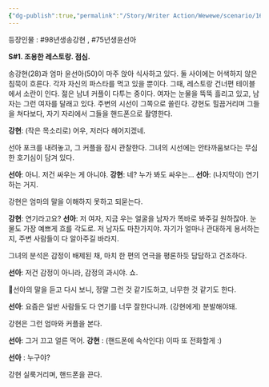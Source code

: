 ```yaml
---
{"dg-publish":true,"permalink":"/Story/Writer Action/Wewewe/scenario/16. 밥 먹다 싸우고 우는 커플 봤어요/"}
---
```


등장인물 : #98년생송강현 , #75년생윤선아

**S#1. 조용한 레스토랑. 점심.**

송강현(28)과 엄마 윤선아(50)이 마주 앉아 식사하고 있다. 둘 사이에는 어색하지 않은 침묵이 흐른다. 각자 자신의 파스타를 먹고 있을 뿐이다.
그때, 레스토랑 건너편 테이블에서 소란이 인다. 젊은 남녀 커플이 다투는 중이다. 여자는 눈물을 뚝뚝 흘리고 있고, 남자는 그런 여자를 달래고 있다. 주변의 시선이 그쪽으로 쏠린다.
강현도 힐끔거리며 그들을 쳐다보다, 자기 자리에서 그들을 핸드폰으로 촬영한다.

**강현**: (작은 목소리로) 어우, 저러다 헤어지겠네.

선아 포크를 내려놓고, 그 커플을 잠시 관찰한다. 그녀의 시선에는 안타까움보다는 무심한 호기심이 담겨 있다.

**선아**: 아니. 저건 싸우는 게 아니야.
**강현**: 네? 누가 봐도 싸우는...
**선아**: (나지막이) 연기하는 거지.

강현은 엄마의 말을 이해하지 못하고 되묻는다.

**강현**: 연기라고요?
**선아**: 저 여자, 지금 우는 얼굴을 남자가 똑바로 봐주길 원하잖아. 눈물도 가장 예쁘게 흐를 각도로. 저 남자도 마찬가지야. 자기가 얼마나 관대하게 용서하는지, 주변 사람들이 다 알아주길 바라지.

그녀의 분석은 감정이 배제된 채, 마치 한 편의 연극을 평론하듯 담담하고 건조하다.

**선아**: 저건 감정이 아니라, 감정의 과시야. 쇼.

선아의 말을 듣고 다시 보니, 정말 그런 것 같기도하고, 너무한 것 같기도 한다.

**선아**: 요즘은 일반 사람들도 다 연기를 너무 잘한다니까.
(강현에게) 분발해야돼.

강현은 그런 엄마와 커플을 본다.

**선아**: 그거 끄고 얼른 먹어.
**강현** : (핸드폰에 속삭인다) 이따 또 전화할게 :)

**선아** : 누구야? 

강현 실룩거리며, 핸드폰을 끈다.

